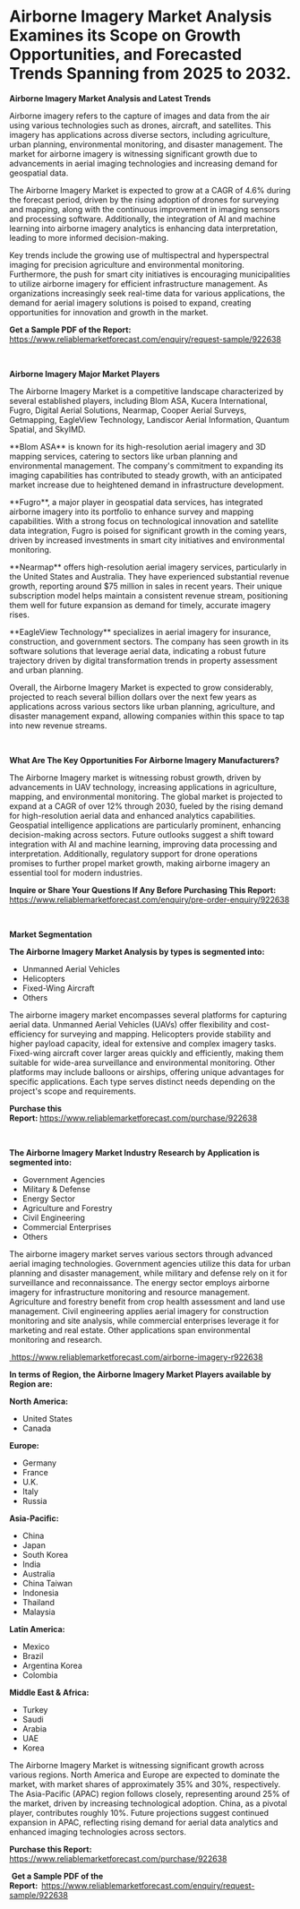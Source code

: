 <p><h1>Airborne Imagery Market Analysis Examines its Scope on Growth Opportunities, and Forecasted Trends Spanning from 2025 to 2032.</h1></p><p><strong>Airborne Imagery Market Analysis and Latest Trends</strong></p>
<p><p>Airborne imagery refers to the capture of images and data from the air using various technologies such as drones, aircraft, and satellites. This imagery has applications across diverse sectors, including agriculture, urban planning, environmental monitoring, and disaster management. The market for airborne imagery is witnessing significant growth due to advancements in aerial imaging technologies and increasing demand for geospatial data.</p><p>The Airborne Imagery Market is expected to grow at a CAGR of 4.6% during the forecast period, driven by the rising adoption of drones for surveying and mapping, along with the continuous improvement in imaging sensors and processing software. Additionally, the integration of AI and machine learning into airborne imagery analytics is enhancing data interpretation, leading to more informed decision-making.</p><p>Key trends include the growing use of multispectral and hyperspectral imaging for precision agriculture and environmental monitoring. Furthermore, the push for smart city initiatives is encouraging municipalities to utilize airborne imagery for efficient infrastructure management. As organizations increasingly seek real-time data for various applications, the demand for aerial imagery solutions is poised to expand, creating opportunities for innovation and growth in the market.</p></p>
<p><strong>Get a Sample PDF of the Report:&nbsp;</strong> <a href="https://www.reliablemarketforecast.com/enquiry/request-sample/922638?utm_campaign=3223&utm_medium=2&utm_source=Github&utm_content=ia&utm_term=18042025&utm_id=airborne-imagery">https://www.reliablemarketforecast.com/enquiry/request-sample/922638</a></p>
<p>&nbsp;</p>
<p><strong>Airborne Imagery Major Market Players</strong></p>
<p><p>The Airborne Imagery Market is a competitive landscape characterized by several established players, including Blom ASA, Kucera International, Fugro, Digital Aerial Solutions, Nearmap, Cooper Aerial Surveys, Getmapping, EagleView Technology, Landiscor Aerial Information, Quantum Spatial, and SkyIMD. </p><p>**Blom ASA** is known for its high-resolution aerial imagery and 3D mapping services, catering to sectors like urban planning and environmental management. The company's commitment to expanding its imaging capabilities has contributed to steady growth, with an anticipated market increase due to heightened demand in infrastructure development.</p><p>**Fugro**, a major player in geospatial data services, has integrated airborne imagery into its portfolio to enhance survey and mapping capabilities. With a strong focus on technological innovation and satellite data integration, Fugro is poised for significant growth in the coming years, driven by increased investments in smart city initiatives and environmental monitoring.</p><p>**Nearmap** offers high-resolution aerial imagery services, particularly in the United States and Australia. They have experienced substantial revenue growth, reporting around $75 million in sales in recent years. Their unique subscription model helps maintain a consistent revenue stream, positioning them well for future expansion as demand for timely, accurate imagery rises.</p><p>**EagleView Technology** specializes in aerial imagery for insurance, construction, and government sectors. The company has seen growth in its software solutions that leverage aerial data, indicating a robust future trajectory driven by digital transformation trends in property assessment and urban planning.</p><p>Overall, the Airborne Imagery Market is expected to grow considerably, projected to reach several billion dollars over the next few years as applications across various sectors like urban planning, agriculture, and disaster management expand, allowing companies within this space to tap into new revenue streams.</p></p>
<p>&nbsp;</p>
<p><strong>What Are The Key Opportunities For Airborne Imagery Manufacturers?</strong></p>
<p><p>The Airborne Imagery market is witnessing robust growth, driven by advancements in UAV technology, increasing applications in agriculture, mapping, and environmental monitoring. The global market is projected to expand at a CAGR of over 12% through 2030, fueled by the rising demand for high-resolution aerial data and enhanced analytics capabilities. Geospatial intelligence applications are particularly prominent, enhancing decision-making across sectors. Future outlooks suggest a shift toward integration with AI and machine learning, improving data processing and interpretation. Additionally, regulatory support for drone operations promises to further propel market growth, making airborne imagery an essential tool for modern industries.</p></p>
<p><strong>Inquire or Share Your Questions If Any Before Purchasing This Report:</strong> <a href="https://www.reliablemarketforecast.com/enquiry/pre-order-enquiry/922638?utm_campaign=3223&utm_medium=2&utm_source=Github&utm_content=ia&utm_term=18042025&utm_id=airborne-imagery">https://www.reliablemarketforecast.com/enquiry/pre-order-enquiry/922638</a></p>
<p>&nbsp;</p>
<p><strong>Market Segmentation</strong></p>
<p><strong>The Airborne Imagery Market Analysis by types is segmented into:</strong></p>
<p><ul><li>Unmanned Aerial Vehicles</li><li>Helicopters</li><li>Fixed-Wing Aircraft</li><li>Others</li></ul></p>
<p><p>The airborne imagery market encompasses several platforms for capturing aerial data. Unmanned Aerial Vehicles (UAVs) offer flexibility and cost-efficiency for surveying and mapping. Helicopters provide stability and higher payload capacity, ideal for extensive and complex imagery tasks. Fixed-wing aircraft cover larger areas quickly and efficiently, making them suitable for wide-area surveillance and environmental monitoring. Other platforms may include balloons or airships, offering unique advantages for specific applications. Each type serves distinct needs depending on the project's scope and requirements.</p></p>
<p><strong>Purchase this Report:&nbsp;</strong><a href="https://www.reliablemarketforecast.com/purchase/922638?utm_campaign=3223&utm_medium=2&utm_source=Github&utm_content=ia&utm_term=18042025&utm_id=airborne-imagery">https://www.reliablemarketforecast.com/purchase/922638</a></p>
<p>&nbsp;</p>
<p><strong>The Airborne Imagery Market Industry Research by Application is segmented into:</strong></p>
<p><ul><li>Government Agencies</li><li>Military & Defense</li><li>Energy Sector</li><li>Agriculture and Forestry</li><li>Civil Engineering</li><li>Commercial Enterprises</li><li>Others</li></ul></p>
<p><p>The airborne imagery market serves various sectors through advanced aerial imaging technologies. Government agencies utilize this data for urban planning and disaster management, while military and defense rely on it for surveillance and reconnaissance. The energy sector employs airborne imagery for infrastructure monitoring and resource management. Agriculture and forestry benefit from crop health assessment and land use management. Civil engineering applies aerial imagery for construction monitoring and site analysis, while commercial enterprises leverage it for marketing and real estate. Other applications span environmental monitoring and research.</p></p>
<p><a href="https://www.reliablemarketforecast.com/airborne-imagery-r922638?utm_campaign=3223&utm_medium=2&utm_source=Github&utm_content=ia&utm_term=18042025&utm_id=airborne-imagery">&nbsp;https://www.reliablemarketforecast.com/airborne-imagery-r922638</a></p>
<p><strong>In terms of Region, the Airborne Imagery Market Players available by Region are:</strong></p>
<p>
    <p> <strong> North America: </strong>
        <ul>
            <li>United States</li>
            <li>Canada</li>
        </ul>
        </p> 
    <p> <strong> Europe: </strong>
        <ul>
            <li>Germany</li>
            <li>France</li>
            <li>U.K.</li>
            <li>Italy</li>
            <li>Russia</li>
        </ul>
        </p> 
    <p> <strong> Asia-Pacific: </strong>
        <ul>
            <li>China</li>
            <li>Japan</li>
            <li>South Korea</li>
            <li>India</li>
            <li>Australia</li>
            <li>China Taiwan</li>
            <li>Indonesia</li>
            <li>Thailand</li>
            <li>Malaysia</li>
        </ul>
        </p> 
    <p> <strong> Latin America: </strong>
        <ul>
            <li>Mexico</li>
            <li>Brazil</li>
            <li>Argentina Korea</li>
            <li>Colombia</li>
        </ul>
        </p> 
    <p> <strong> Middle East & Africa: </strong>
        <ul>
            <li>Turkey</li>
            <li>Saudi</li>
            <li>Arabia</li>
            <li>UAE</li>
            <li>Korea</li>
        </ul>
    </p>
    </p>
<p><p>The Airborne Imagery Market is witnessing significant growth across various regions. North America and Europe are expected to dominate the market, with market shares of approximately 35% and 30%, respectively. The Asia-Pacific (APAC) region follows closely, representing around 25% of the market, driven by increasing technological adoption. China, as a pivotal player, contributes roughly 10%. Future projections suggest continued expansion in APAC, reflecting rising demand for aerial data analytics and enhanced imaging technologies across sectors.</p></p>
<p><strong>Purchase this Report: </strong><a href="https://www.reliablemarketforecast.com/purchase/922638?utm_campaign=3223&utm_medium=2&utm_source=Github&utm_content=ia&utm_term=18042025&utm_id=airborne-imagery">https://www.reliablemarketforecast.com/purchase/922638</a></p>
<p>&nbsp;<strong>Get a Sample PDF of the Report:&nbsp;&nbsp;</strong><a href="https://www.reliablemarketforecast.com/enquiry/request-sample/922638?utm_campaign=3223&utm_medium=2&utm_source=Github&utm_content=ia&utm_term=18042025&utm_id=airborne-imagery">https://www.reliablemarketforecast.com/enquiry/request-sample/922638</a></p>
<p><strong></strong></p>
<p><p></p><p></p><p></p></p>